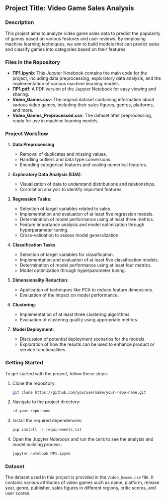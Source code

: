 ## Project Title: Video Game Sales Analysis

### Description

This project aims to analyze video game sales data to predict the popularity of games based on various features and user reviews. By employing machine learning techniques, we aim to build models that can predict sales and classify games into categories based on their features.

### Files in the Repository

- **ПР1.ipynb**: This Jupyter Notebook contains the main code for the project, including data preprocessing, exploratory data analysis, and the implementation of various machine learning models.
- **ПР1.pdf**: A PDF version of the Jupyter Notebook for easy viewing and sharing.
- **Video_Games.csv**: The original dataset containing information about various video games, including their sales figures, genres, platforms, and more.
- **Video_Games_Preprocessed.csv**: The dataset after preprocessing, ready for use in machine learning models.

### Project Workflow

1. **Data Preprocessing**:
   - Removal of duplicates and missing values.
   - Handling outliers and data type conversions.
   - Encoding categorical features and scaling numerical features.

2. **Exploratory Data Analysis (EDA)**:
   - Visualization of data to understand distributions and relationships.
   - Correlation analysis to identify important features.

3. **Regression Tasks**:
   - Selection of target variables related to sales.
   - Implementation and evaluation of at least five regression models.
   - Determination of model performance using at least three metrics.
   - Feature importance analysis and model optimization through hyperparameter tuning.
   - Cross-validation to assess model generalization.

4. **Classification Tasks**:
   - Selection of target variables for classification.
   - Implementation and evaluation of at least five classification models.
   - Determination of model performance using at least four metrics.
   - Model optimization through hyperparameter tuning.

5. **Dimensionality Reduction**:
   - Application of techniques like PCA to reduce feature dimensions.
   - Evaluation of the impact on model performance.

6. **Clustering**:
   - Implementation of at least three clustering algorithms.
   - Evaluation of clustering quality using appropriate metrics.

7. **Model Deployment**:
   - Discussion of potential deployment scenarios for the models.
   - Exploration of how the results can be used to enhance product or service functionalities.

### Getting Started

To get started with the project, follow these steps:

1. Clone the repository:
   ```bash
   git clone https://github.com/yourusername/your-repo-name.git
   ```
2. Navigate to the project directory:
   ```bash
   cd your-repo-name
   ```
3. Install the required dependencies:
   ```bash
   pip install -r requirements.txt
   ```
4. Open the Jupyter Notebook and run the cells to see the analysis and model building process:
   ```bash
   jupyter notebook ПР1.ipynb
   ```

### Dataset

The dataset used in this project is provided in the `Video_Games.csv` file. It contains various attributes of video games such as name, platform, release year, genre, publisher, sales figures in different regions, critic scores, and user scores.

